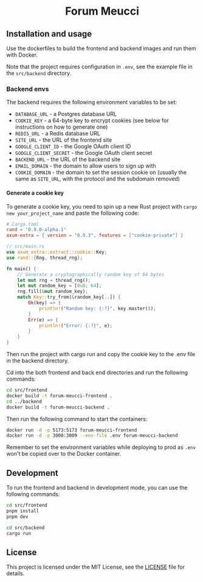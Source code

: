 <div align="center">
  <h1>Forum Meucci</h1>
</div>

## Installation and usage

Use the dockerfiles
to build the frontend and backend images and run them with Docker.

Note that the project requires configuration in `.env`,
see the example file in the `src/backend` directory.

### Backend envs

The backend requires the following environment variables to be set:

- `DATABASE_URL` - a Postgres database URL
- `COOKIE_KEY` - a 64-byte key to encrypt cookies (see below for instructions on how to generate one)
- `REDIS_URL` - a Redis database URL
- `SITE_URL` - the URL of the frontend site
- `GOOGLE_CLIENT_ID` - the Google OAuth client ID
- `GOOGLE_CLIENT_SECRET` - the Google OAuth client secret
- `BACKEND_URL` - the URL of the backend site
- `EMAIL_DOMAIN` - the domain to allow users to sign up with
- `COOKIE_DOMAIN` - the domain to set the session cookie on (usually the same as `SITE_URL`, with the protocol and the
  subdomain removed)

#### Generate a cookie key

To generate a cookie key,
you need to spin up a new Rust project with `cargo new your_project_name`
and paste the following code:

```toml
# Cargo.toml
rand = "0.9.0-alpha.1"
axum-extra = { version = "0.9.3", features = ["cookie-private"] }
```

```rust
// src/main.rs
use axum_extra::extract::cookie::Key;
use rand::{Rng, thread_rng};

fn main() {
    // Generate a cryptographically random key of 64 bytes
    let mut rng = thread_rng();
    let mut random_key = [0u8; 64];
    rng.fill(&mut random_key);
    match Key::try_from(&random_key[..]) {
        Ok(key) => {
            println!("Random key: {:?}", key.master());
        }
        Err(e) => {
            println!("Error: {:?}", e);
        }
    }
}
```

Then run the project with cargo run and copy the cookie key to the .env file in the backend directory.

Cd into the both frontend and back end directories and run the following commands:

```bash
cd src/frontend
docker build -t forum-meucci-frontend .
cd ../backend
docker build -t forum-meucci-backend .
```

Then run the following command to start the containers:

```bash
docker run -d -p 5173:5173 forum-meucci-frontend
docker run -d -p 3000:3009 --env-file .env forum-meucci-backend
```

Remember to set the environment variables
while deploying to prod as `.env` won't be copied over to the Docker container.

## Development

To run the frontend and backend in development mode, you can use the following commands:

```bash
cd src/frontend
pnpm install
pnpm dev
```

```bash
cd src/backend
cargo run
```

## License

This project is licensed under the MIT License, see the [LICENSE](LICENSE) file for details.
